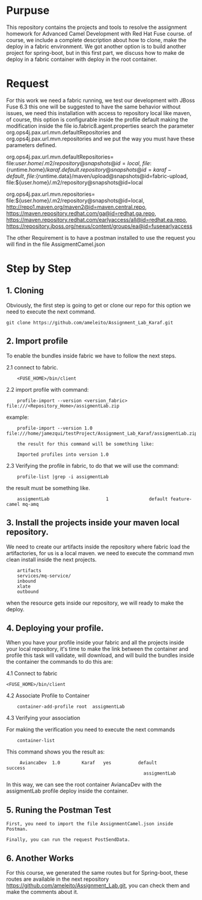 <h1>Purpuse</h1>
This repository contains the projects and tools to resolve the assignment homework for Advanced Camel Development with  Red Hat Fuse course.
of course, we include a complete description about how to clone, make the deploy in a fabric environment. We got another option is to build another project for spring-boot, but in this first part, we discuss how to make de deploy in a fabric container with deploy in the root container.

<h1>Request</h1>

For this work we need a fabric running, we test our development with JBoss Fuse 6.3 this one will be suggested to have the same behavior without issues,
we need this installation with access to repository local like maven, of course, this option is configurable inside the profile default making the modification
inside the file io.fabric8.agent.properties search the parameter org.ops4j.pax.url.mvn.defaultRepositories and org.ops4j.pax.url.mvn.repositories and we put
the way you must have these parameters defined.

org.ops4j.pax.url.mvn.defaultRepositories= \
    file:${user.home}/.m2/repository@snapshots@id=local, \
    file:${runtime.home}/${karaf.default.repository}@snapshots@id=karaf-default, \
    file:${runtime.data}/maven/upload@snapshots@id=fabric-upload, \
    file:${user.home}/.m2/repository@snapshots@id=local

org.ops4j.pax.url.mvn.repositories= \
    file:${user.home}/.m2/repository@snapshots@id=local, \
    http://repo1.maven.org/maven2@id=maven.central.repo, \
    https://maven.repository.redhat.com/ga@id=redhat.ga.repo, \
    https://maven.repository.redhat.com/earlyaccess/all@id=redhat.ea.repo, \
    https://repository.jboss.org/nexus/content/groups/ea@id=fuseearlyaccess


The other Requirement is to have a postman installed to use the request you will find in the file AssigmentCamel.json

<h1>Step by Step</h1>

<h2>1. Cloning</h2>

Obviously, the first step is going to get or clone our repo for this option we need to execute the next command.

    git clone https://github.com/ameleito/Assignment_Lab_Karaf.git

<h2>2. Import profile </h2>

To enable the bundles inside fabric we have to follow the next steps.

2.1 connect to fabric.

        <FUSE_HOME>/bin/client

2.2 import profile with command:

        profile-import --version <version_fabric> file:///<Repository_Home>/assigmentLab.zip

example:

        profile-import --version 1.0 file:///home/jamezqui/testProject/Assignment_Lab_Karaf/assigmentLab.zip

        the result for this command will be something like:

        Imported profiles into version 1.0

2.3 Verifying the profile in fabric, to do that we will use the command:

        profile-list |grep -i assigmentLab

the result must be something like.

        assigmentLab                     1               default feature-camel mq-amq

<h2>3.     Install the projects inside your maven local repository.</h2>

We need to create our artifacts inside the repository where fabric load the artifactories, for us is a local maven. we need to execute the command mvn clean install 
inside the next projects.

        artifacts
        services/mq-service/
        inbound
        xlate
        outbound

when the resource gets inside our repository, we will ready to make the deploy.     

<h2>4.  Deploying your profile.</h2>

When you have your profile inside your fabric and all the projects inside your local repository, it's time to make the link between the container and profile this task
will validate, will download, and will build the bundles inside the container the commands to do this are:

4.1 Connect to fabric

    <FUSE_HOME>/bin/client

4.2 Associate Profile to Container

        container-add-profile root  assigmentLab

4.3 Verifying your association

For making the verification you need to execute the next commands

        container-list 

This command shows you the result as:

         AviancaDev  1.0        Karaf   yes          default                 success           
                                                       assigmentLab                   


In this way, we can see the root container AviancaDev with the assigmentLab profile deploy inside the container.

<h2>5. Runing the Postman Test </h2>

    First, you need to import the file AssignmentCamel.json inside Postman.

    Finally, you can run the request PostSendData.

<h2>6. Another Works</h2>

For this course, we generated the same routes but for Spring-boot, these routes are available in the next repository
https://github.com/ameleito/Assignment_Lab.git, you can check them and make the comments about it.
